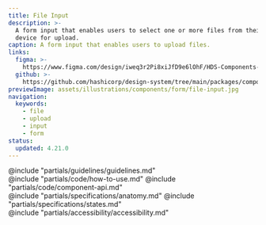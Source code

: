 ```yaml
---
title: File Input
description: >-
  A form input that enables users to select one or more files from their local
  device for upload.
caption: A form input that enables users to upload files.
links:
  figma: >-
    https://www.figma.com/design/iweq3r2Pi8xiJfD9e6lOhF/HDS-Components-v2.0?node-id=67397-97027&t=w8xQlWxzH7bwXLe2-1
  github: >-
    https://github.com/hashicorp/design-system/tree/main/packages/components/src/components/hds/form/file-input
previewImage: assets/illustrations/components/form/file-input.jpg
navigation:
  keywords:
    - file
    - upload
    - input
    - form
status:
  updated: 4.21.0
---
```


<section data-tab="Guidelines">
  @include "partials/guidelines/guidelines.md"
</section>

<section data-tab="Code">
  @include "partials/code/how-to-use.md"
  @include "partials/code/component-api.md"
</section>

<section data-tab="Specifications">
  @include "partials/specifications/anatomy.md"
  @include "partials/specifications/states.md"
</section>

<section data-tab="Accessibility">
  @include "partials/accessibility/accessibility.md"
</section>

